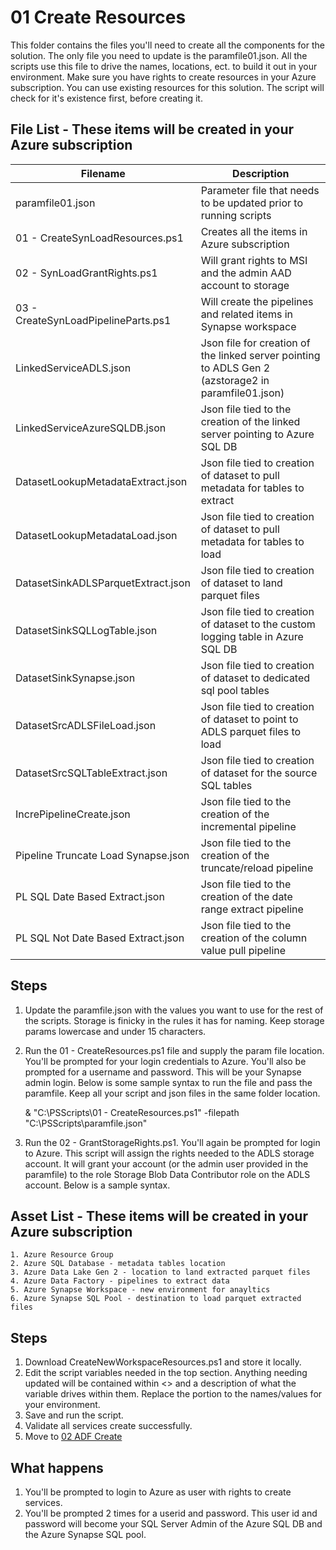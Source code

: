 # 01 Create Resources
This folder contains the files you'll need to create all the components for the solution.  The only file you need to update is the paramfile01.json.  All the scripts use this file to drive the names, locations, ect. to build it out in your environment.  Make sure you have rights to create resources in your Azure subscription.  You can use existing resources for this solution.  The script will check for it's existence first, before creating it.  

## File List - These items will be created in your Azure subscription

Filename  | Description
------------- | -------------
paramfile01.json | Parameter file that needs to be updated prior to running scripts
01 - CreateSynLoadResources.ps1  | Creates all the items in Azure subscription
02 - SynLoadGrantRights.ps1 | Will grant rights to MSI and the admin AAD account to storage
03 - CreateSynLoadPipelineParts.ps1 | Will create the pipelines and related items in Synapse workspace
LinkedServiceADLS.json | Json file for creation of the linked server pointing to ADLS Gen 2 (azstorage2 in paramfile01.json)
LinkedServiceAzureSQLDB.json | Json file tied to the creation of the linked server pointing to Azure SQL DB 
DatasetLookupMetadataExtract.json | Json file tied to creation of dataset to pull metadata for tables to extract
DatasetLookupMetadataLoad.json | Json file tied to creation of dataset to pull metadata for tables to load
DatasetSinkADLSParquetExtract.json | Json file tied to creation of dataset to land parquet files
DatasetSinkSQLLogTable.json | Json file tied to creation of dataset to the custom logging table in Azure SQL DB
DatasetSinkSynapse.json | Json file tied to creation of dataset to dedicated sql pool tables
DatasetSrcADLSFileLoad.json | Json file tied to creation of dataset to point to ADLS parquet files to load
DatasetSrcSQLTableExtract.json | Json file tied to creation of dataset for the source SQL tables
IncrePipelineCreate.json | Json file tied to the creation of the incremental pipeline  
Pipeline Truncate Load Synapse.json | Json file tied to the creation of the truncate/reload pipeline
PL SQL Date Based Extract.json | Json file tied to the creation of the date range extract pipeline
PL SQL Not Date Based Extract.json | Json file tied to the creation of the column value pull pipeline


## Steps 
1. Update the paramfile.json with the values you want to use for the rest of the scripts.  Storage is finicky in the rules it has for naming.  Keep storage params lowercase and under 15 characters.    
3. Run the 01 - CreateResources.ps1 file and supply the param file location.  You'll be prompted for your login credentials to Azure.  You'll also be prompted for a username and password.  This will be your Synapse admin login.  Below is some sample syntax to run the file and pass the paramfile.  Keep all your script and json files in the same folder location.  

    & "C:\PSScripts\01 - CreateResources.ps1" -filepath "C:\PSScripts\paramfile.json"
4. Run the 02 - GrantStorageRights.ps1.  You'll again be prompted for login to Azure.  This script will assign the rights needed to the ADLS storage account.  It will grant your account (or the admin user provided in the paramfile) to the role Storage Blob Data Contributor role on the ADLS account.  Below is a sample syntax.  

## Asset List - These items will be created in your Azure subscription
	1. Azure Resource Group
	2. Azure SQL Database - metadata tables location 
	3. Azure Data Lake Gen 2 - location to land extracted parquet files 
	4. Azure Data Factory - pipelines to extract data 
	5. Azure Synapse Workspace - new environment for anayltics 
	6. Azure Synapse SQL Pool - destination to load parquet extracted files 
	
## Steps 
  1. Download CreateNewWorkspaceResources.ps1 and store it locally.  
  2. Edit the script variables needed in the top section.  Anything needing updated will be contained within <> and a description of what the variable drives within them.  Replace the <text> portion to the names/values for your environment.  
  3. Save and run the script.
  4. Validate all services create successfully. 
  5. Move to [02 ADF Create](https://github.com/hfoley/SynapseLoadV2/tree/master/02%20ADF%20Create)
  
## What happens 
  1. You'll be prompted to login to Azure as user with rights to create services. 
  2. You'll be prompted 2 times for a userid and password.  This user id and password will become your SQL Server Admin of the Azure SQL DB and the Azure Synapse SQL pool.  
  
  
